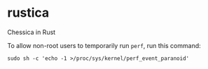 # rustica
Chessica in Rust

To allow non-root users to temporarily run `perf`, run this command:
```
sudo sh -c 'echo -1 >/proc/sys/kernel/perf_event_paranoid'
```
